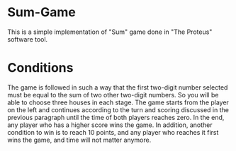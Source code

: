 # Sum-Game
This is a simple implementation of "Sum" game done in "The Proteus" software tool.

# Conditions
The game is followed in such a way that the first two-digit number selected must be equal to the sum of two other two-digit numbers. 
So you will be able to choose three houses in each stage. 
The game starts from the player on the left and continues according to the turn and scoring discussed in the previous paragraph until the time of both players reaches zero. 
In the end, any player who has a higher score wins the game. 
In addition, another condition to win is to reach 10 points, and any player who reaches it first wins the game, and time will not matter anymore.
